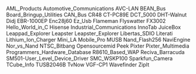 AML_Products
Automotive_Communications
AVC-LAN
BEAN_Bus
Board_Bringup_Utilities
CAN_Bus
CR48
CT-PC89E
DCT_5000
DHT-Walnut
Didj
EBR-1000EP
Enc28j60
Ez_Usb
Flameman
Flyswatter
FX3002
Hello_World_in_C
Hisense
Industrial_Communications
InnoTab
JuiceBox
Leappad_Explorer
Leapster
Leapster_Explorer
Libertas_SDIO
Literati
Lithium_Ion_Charger
Mini_LA
Mobile_Pro
MUSB
Nand_Flash256
NaviEngine
Nor_vs_Nand
NTSC_Bitbang
Opensourcemid
Peek
Pixter
Pixter_Multimedia
Programmers_Hardware_Database
R8610_Based_WAP
Reciva_Barracuda
SM501-User_Level_Device_Driver
SMC_WSKP100
Sparkfun_Camera
TCube_Info
TUSB2046B
TvNow
VGF-CP1
Wavefinder
ZipIt

